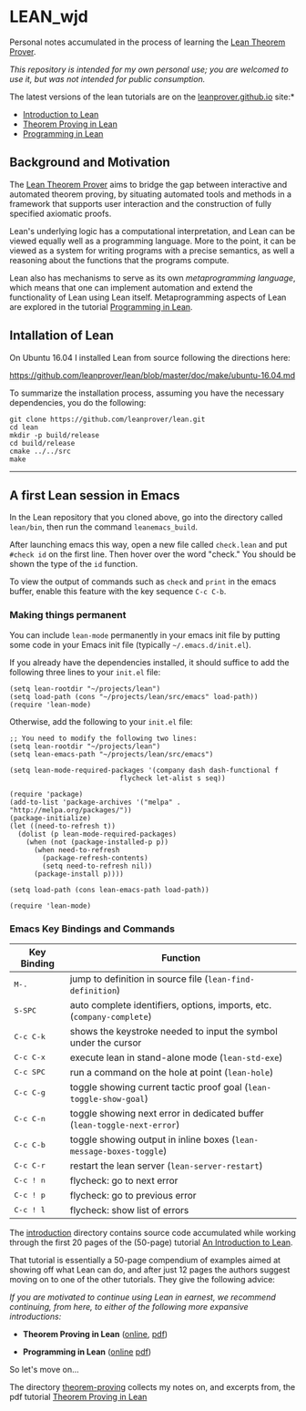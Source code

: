 # LEAN_wjd

Personal notes accumulated in the process of learning
the [Lean Theorem Prover](http://leanprover.github.io/).

*This repository is intended for my own personal use; you are welcomed to use it, 
but was not intended for public consumption.*

The latest versions of the lean tutorials are on the [leanprover.github.io](https://leanprover.github.io) site:*

+ [Introduction to Lean](https://leanprover.github.io/introduction_to_lean)
+ [Theorem Proving in Lean](https://leanprover.github.io/theorem_proving_in_lean)
+ [Programming in Lean](https://leanprover.github.io/programming_in_lean)


## Background and Motivation

The [Lean Theorem Prover](http://leanprover.github.io/) aims to bridge the gap 
between interactive and automated theorem proving, by situating automated tools 
and methods in a framework that supports user interaction and the construction 
of fully specified axiomatic proofs. 

Lean's underlying logic has a computational interpretation, and Lean can be viewed
equally well as a programming language. More to the point, it can be viewed as a
system for writing programs with a precise semantics, as well a reasoning about
the functions that the programs compute. 

Lean also has mechanisms to serve as its own *metaprogramming language*, which 
means that one can implement automation and extend the functionality of Lean using 
Lean itself. Metaprogramming aspects of Lean are explored in the tutorial
[Programming in Lean](https://leanprover.github.io/programming_in_lean).


## Intallation of Lean

On Ubuntu 16.04 I installed Lean from source following the directions
here:

https://github.com/leanprover/lean/blob/master/doc/make/ubuntu-16.04.md

To summarize the installation process, assuming you have the necessary dependencies, you do the following:

    git clone https://github.com/leanprover/lean.git
    cd lean
    mkdir -p build/release
    cd build/release
    cmake ../../src
    make

---------------------------------

## A first Lean session in Emacs

In the Lean repository that you cloned above, go into the directory called `lean/bin`, then run the command `leanemacs_build`.

After launching emacs this way, open a new file called `check.lean` and 
put `#check id` on the first line.  Then hover over the word "check." 
You should be shown the type of the `id` function.

To view the output of commands such as `check` and `print` in the emacs buffer, enable this feature with the key sequence `C-c C-b`.

### Making things permanent
You can include `lean-mode` permanently in your emacs init file by putting 
some code in your Emacs init file (typically `~/.emacs.d/init.el`).

If you already have the dependencies installed, it should suffice
to add the following three lines to your `init.el` file:

    (setq lean-rootdir "~/projects/lean")
    (setq load-path (cons "~/projects/lean/src/emacs" load-path))
    (require 'lean-mode)

Otherwise, add the following to your `init.el` file:

    ;; You need to modify the following two lines:
    (setq lean-rootdir "~/projects/lean")
    (setq lean-emacs-path "~/projects/lean/src/emacs")

    (setq lean-mode-required-packages '(company dash dash-functional f
                               flycheck let-alist s seq))

    (require 'package)
    (add-to-list 'package-archives '("melpa" . "http://melpa.org/packages/"))
    (package-initialize)
    (let ((need-to-refresh t))
      (dolist (p lean-mode-required-packages)
        (when (not (package-installed-p p))
          (when need-to-refresh
            (package-refresh-contents)
            (setq need-to-refresh nil))
          (package-install p))))

    (setq load-path (cons lean-emacs-path load-path))

    (require 'lean-mode)



### Emacs Key Bindings and Commands

| Key Binding      | Function                                                                        |
|--------------------|---------------------------------------------------------------------------------|
| <kbd>M-.</kbd>     | jump to definition in source file (`lean-find-definition`)                      |
| <kbd>S-SPC</kbd>   | auto complete identifiers, options, imports, etc. (`company-complete`)          |
| <kbd>C-c C-k</kbd> | shows the keystroke needed to input the symbol under the cursor                 |
| <kbd>C-c C-x</kbd> | execute lean in stand-alone mode (`lean-std-exe`)                               |
| <kbd>C-c SPC</kbd> | run a command on the hole at point (`lean-hole`)
| <kbd>C-c C-g</kbd> | toggle showing current tactic proof goal (`lean-toggle-show-goal`)              |
| <kbd>C-c C-n</kbd> | toggle showing next error in dedicated buffer (`lean-toggle-next-error`)        |
| <kbd>C-c C-b</kbd> | toggle showing output in inline boxes (`lean-message-boxes-toggle`)             |
| <kbd>C-c C-r</kbd> | restart the lean server (`lean-server-restart`)                                 |
| <kbd>C-c ! n</kbd> | flycheck: go to next error                                                      |
| <kbd>C-c ! p</kbd> | flycheck: go to previous error                                                  |
| <kbd>C-c ! l</kbd> | flycheck: show list of errors                                                   |

The [introduction](https://github.com/williamdemeo/LEAN_wjd/tree/master/introduction) directory
contains source code accumulated while working through the first 20 pages of the 
(50-page) tutorial 
[An Introduction to Lean](https://leanprover.github.io/introduction_to_lean/introduction_to_lean.pdf).

That tutorial is essentially a 50-page compendium of examples aimed at showing off what 
Lean can do, and after just 12 pages the authors suggest moving on to one of the 
other tutorials. They give the following advice:

*If you are motivated to continue using Lean in earnest, we recommend
continuing, from here, to either of the following more expansive introductions:*

+ **Theorem Proving in Lean** 
  ([online](https://leanprover.github.io/theorem_proving_in_lean), 
  [pdf](https://leanprover.github.io/theorem_proving_in_lean/theorem_proving_in_lean.pdf))

+ **Programming in Lean**
  ([online](https://leanprover.github.io/programming_in_lean/)
  [pdf](https://leanprover.github.io/programming_in_lean/programming_in_lean.pdf))


So let's move on...

The directory [theorem-proving](https://github.com/williamdemeo/LEAN_wjd/tree/master/theorem_proving) collects my notes on, and excerpts from, the pdf tutorial
[Theorem Proving in Lean](https://leanprover.github.io/theorem_proving_in_lean/theorem_proving_in_lean.pdf)

